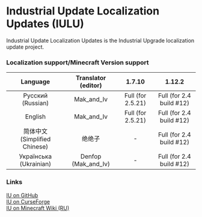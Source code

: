 # Industrial Update Localization Updates (IULU)
Industrial Update Localization Updates is the Industrial Upgrade localization update project. 

### Localization support/Minecraft Version support

| Language                     | Translator (editor) | 1.7.10            | 1.12.2 
| :--------------------------: | :------------------:| :---------------: | :---------------------:
| Русский (Russian)            | Mak_and_Iv          | Full (for 2.5.21) | Full (for 2.4 build #12)
| English                      | Mak_and_Iv          | Full (for 2.5.21) | Full (for 2.4 build #12)
| 简体中文 (Simplified Chinese) | 绝绝子              | -                 | Full (for 2.4 build #12)
| Українська (Ukrainian)       | Denfop (Mak_and_Iv) | -                 | Full (for 2.4 build #12)


### Links
[IU on GitHub](https://github.com/ZelGimi/industrialupgrade "ZelGimi/industrialupgrade")<br>
[IU on CurseForge](https://www.curseforge.com/minecraft/mc-mods/industrial-upgrade "Industrial Upgrade")<br>
[IU on Minecraft Wiki (RU)](https://minecraft.fandom.com/ru/wiki/Industrial_Upgrade "Industrial Upgrade")
